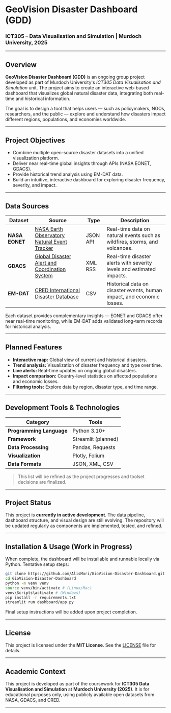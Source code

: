 # GeoVision Disaster Dashboard (GDD)

### ICT305 – Data Visualisation and Simulation | Murdoch University, 2025

---

## Overview

**GeoVision Disaster Dashboard (GDD)** is an ongoing group project developed as part of Murdoch University's *ICT305 Data Visualisation and Simulation* unit. The project aims to create an interactive web-based dashboard that visualizes global natural disaster data, integrating both real-time and historical information.

The goal is to design a tool that helps users — such as policymakers, NGOs, researchers, and the public — explore and understand how disasters impact different regions, populations, and economies worldwide.

---

## Project Objectives

* Combine multiple open-source disaster datasets into a unified visualization platform.
* Deliver near real-time global insights through APIs (NASA EONET, GDACS).
* Provide historical trend analysis using EM-DAT data.
* Build an intuitive, interactive dashboard for exploring disaster frequency, severity, and impact.

---

## Data Sources

| Dataset        | Source                                                                       | Type     | Description                                                                |
| -------------- | ---------------------------------------------------------------------------- | -------- | -------------------------------------------------------------------------- |
| **NASA EONET** | [NASA Earth Observatory Natural Event Tracker](https://eonet.gsfc.nasa.gov/) | JSON API | Real-time data on natural events such as wildfires, storms, and volcanoes. |
| **GDACS**      | [Global Disaster Alert and Coordination System](https://www.gdacs.org/)      | XML RSS  | Real-time disaster alerts with severity levels and estimated impacts.      |
| **EM-DAT**     | [CRED International Disaster Database](https://www.emdat.be/)                | CSV      | Historical data on disaster events, human impact, and economic losses.     |

Each dataset provides complementary insights — EONET and GDACS offer near real-time monitoring, while EM-DAT adds validated long-term records for historical analysis.

---

## Planned Features

* **Interactive map:** Global view of current and historical disasters.
* **Trend analysis:** Visualization of disaster frequency and type over time.
* **Live alerts:** Real-time updates on ongoing global disasters.
* **Impact comparison:** Country-level statistics on affected populations and economic losses.
* **Filtering tools:** Explore data by region, disaster type, and time range.

---

## Development Tools & Technologies

| Category                 | Tools               |
| ------------------------ | ------------------- |
| **Programming Language** | Python 3.10+        |
| **Framework**            | Streamlit (planned) |
| **Data Processing**      | Pandas, Requests    |
| **Visualization**        | Plotly, Folium      |
| **Data Formats**         | JSON, XML, CSV      |

> This list will be refined as the project progresses and toolset decisions are finalized.

---

## Project Status

This project is **currently in active development**. The data pipeline, dashboard structure, and visual design are still evolving.
The repository will be updated regularly as components are implemented, tested, and refined.

---

## Installation & Usage (Work in Progress)

When complete, the dashboard will be installable and runnable locally via Python. Tentative setup steps:

```bash
git clone https://github.com/AlisMori/GioVision-Disaster-Dashboard.git
cd GioVision-Disaster-Dashboard
python -m venv venv
source venv/bin/activate # (Linux/Mac)
venv\Scripts\activate # (Windows)
pip install -r requirements.txt
streamlit run dashboard/app.py
```

Final setup instructions will be added upon project completion.

---

## License

This project is licensed under the **MIT License**.
See the [LICENSE](LICENSE) file for details.

---

## Academic Context

This project is developed as part of the coursework for **ICT305 Data Visualisation and Simulation** at **Murdoch University (2025)**.
It is for educational purposes only, using publicly available open datasets from NASA, GDACS, and CRED.

---
